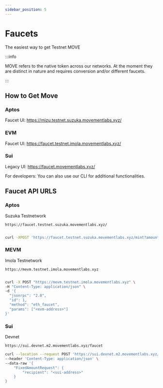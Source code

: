 ```yaml
---
sidebar_position: 5
---
```


# Faucets

The easiest way to get Testnet MOVE

:::info

MOVE refers to the native token across our networks. At the moment they are distinct in nature and requires conversion and/or different faucets.

:::

## How to Get Move

### Aptos 

Faucet UI: https://mizu.testnet.suzuka.movementlabs.xyz/


### EVM

Faucet UI: https://faucet.testnet.imola.movementlabs.xyz/

### Sui

Legacy UI: https://faucet.movementlabs.xyz/


For developers: You can also use our CLI for additional functionalities.

## Faucet API URLS

### Aptos 

Suzuka Testnetwork 

``https://faucet.testnet.suzuka.movementlabs.xyz/``

```bash

curl -XPOST 'https://faucet.testnet.suzuka.movementlabs.xyz/mint?amount=10000&address=<address>'

```


### MEVM 

Imola Testnetwork

`https://mevm.testnet.imola.movementlabs.xyz`

```bash

curl -X POST "https://mevm.testnet.imola.movementlabs.xyz" \
-H "Content-Type: application/json" \
-d '{
  "jsonrpc": "2.0",
  "id": 1,
  "method": "eth_faucet",
  "params": ["<evm-address>"]
}'

```

### Sui

Devnet 

`https://sui.devnet.m2.movementlabs.xyz/faucet`

```bash
curl --location --request POST 'https://sui.devnet.m2.movementlabs.xyz/faucet' \
--header 'Content-Type: application/json' \
--data-raw '{
    "FixedAmountRequest": {
        "recipient": "<sui-address>"
    }
}

```